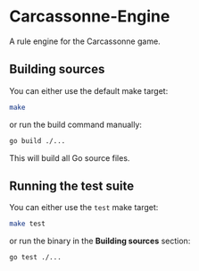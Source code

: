 # Carcassonne-Engine

A rule engine for the Carcassonne game.

## Building sources

You can either use the default make target:
```bash
make
```
or run the build command manually:
```bash
go build ./...
```

This will build all Go source files.

## Running the test suite

You can either use the `test` make target:
```bash
make test
```
or run the binary in the **Building sources** section:
```bash
go test ./...
```
